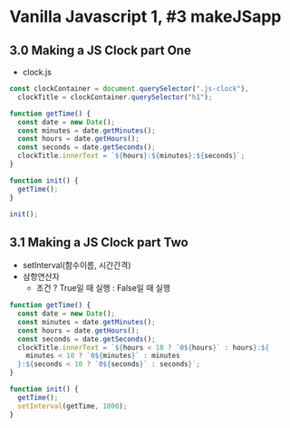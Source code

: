 # Vanilla Javascript 1, #3 makeJSapp

## 3.0 Making a JS Clock part One

- clock.js

```javascript
const clockContainer = document.querySelector(".js-clock"),
  clockTitle = clockContainer.querySelector("h1");

function getTime() {
  const date = new Date();
  const minutes = date.getMinutes();
  const hours = date.getHours();
  const seconds = date.getSeconds();
  clockTitle.innerText = `${hours}:${minutes}:${seconds}`;
}

function init() {
  getTime();
}

init();
```



## 3.1 Making a JS Clock part Two

- setInterval(함수이름, 시간간격)
- 삼항연산자
  - 조건 ? True일 때 실행 : False일 때 실행

```javascript
function getTime() {
  const date = new Date();
  const minutes = date.getMinutes();
  const hours = date.getHours();
  const seconds = date.getSeconds();
  clockTitle.innerText = `${hours < 10 ? `0${hours}` : hours}:${
    minutes < 10 ? `0${minutes}` : minutes
  }:${seconds < 10 ? `0${seconds}` : seconds}`;
}

function init() {
  getTime();
  setInterval(getTime, 1000);
}
```




